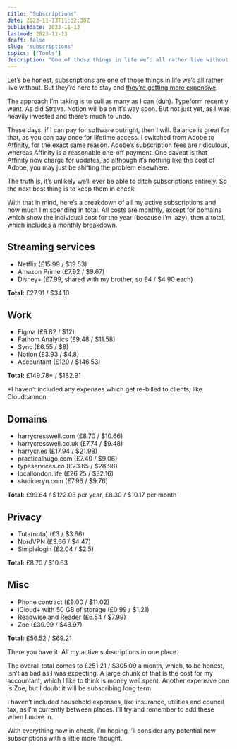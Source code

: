 ```yaml
---
title: "Subscriptions"
date: 2023-11-13T11:32:30Z
publishdate: 2023-11-13
lastmod: 2023-11-13
draft: false
slug: "subscriptions"
topics: ["Tools"]
description: "One of those things in life we’d all rather live without. But they’re here to stay and they’re getting more expensive."
---
```


Let’s be honest, subscriptions are one of those things in life we’d all rather live without. But they’re here to stay and [they’re getting more expensive](https://manuelmoreale.com/on-subscriptions). 

The approach I’m taking is to cull as many as I can (duh). Typeform recently went. As did Strava. Notion will be on it’s way soon. But not just yet, as I was heavily invested and there’s much to undo.

These days, if I can pay for software outright, then I will. Balance is great for that, as you can pay once for lifetime access. I switched from Adobe to Affinity, for the exact same reason. Adobe’s subscription fees are ridiculous, whereas Affinity is a reasonable one-off payment. One caveat is that Affinity now charge for updates, so although it’s nothing like the cost of Adobe, you may just be shifting the problem elsewhere.

The truth is, it’s unlikely we’ll ever be able to ditch subscriptions entirely. So the next best thing is to keep them in check. 

With that in mind, here’s a breakdown of all my active subscriptions and how much I’m spending in total. All costs are monthly, except for domains which show the individual cost for the year (because I’m lazy), then a total, which includes a monthly breakdown.

## Streaming services

- Netflix (£15.99 / $19.53)
- Amazon Prime (£7.92 / $9.67)
- Disney+ (£7.99, shared with my brother, so £4 / $4.90 each)

**Total:** £27.91 / $34.10

## Work

- Figma (£9.82 / $12)
- Fathom Analytics (£9.48 / $11.58)
- Sync (£6.55 / $8)
- Notion (£3.93 / $4.8)
- Accountant (£120 / $146.53)

**Total:** £149.78* / $182.91

*I haven’t included any expenses which get re-billed to clients, like Cloudcannon.

## Domains

- harrycresswell.com (£8.70 / $10.66)
- harrycresswell.co.uk (£7.74 / $9.48)
- harrycr.es (£17.94 / $21.98)
- practicalhugo.com (£7.40 / $9.06)
- typeservices.co (£23.65 / $28.98)
- locallondon.life (£26.25 / $32.16)
- studioeryn.com (£7.96 / $9.76)

**Total:** £99.64 / $122.08 per year, £8.30 / $10.17 per month

## Privacy

- Tuta(nota) (£3 / $3.66)
- NordVPN (£3.66 / $4.47)
- Simplelogin (£2.04 / $2.5)

**Total:** £8.70 / $10.63

## Misc 

- Phone contract (£9.00 / $11.02)
- iCloud+ with 50 GB of storage (£0.99 / $1.21)
- Readwise and Reader (£6.54 / $7.99)
- Zoe (£39.99 / $48.97)

**Total:** £56.52 / $69.21


There you have it. All my active subscriptions in one place. 

The overall total comes to £251.21 / $305.09 a month, which, to be honest, isn’t as bad as I was expecting. A large chunk of that is the cost for my accountant, which I like to think is money well spent. Another expensive one is Zoe, but I doubt it will be subscribing long term.

I haven’t included household expenses, like insurance, utilities and council tax, as I’m currently between places. I’ll try and remember to add these when I move in.

With everything now in check, I’m hoping I’ll consider any potential new subscriptions with a little more thought.